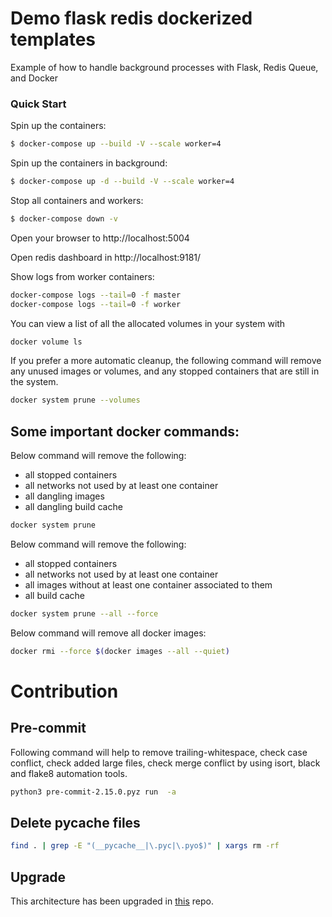 # Demo flask redis dockerized templates

Example of how to handle background processes with Flask, Redis Queue, and Docker

### Quick Start

Spin up the containers:

```sh
$ docker-compose up --build -V --scale worker=4
```

Spin up the containers in background:

```sh
$ docker-compose up -d --build -V --scale worker=4
```


Stop all containers and workers:

```sh
$ docker-compose down -v
```

Open your browser to http://localhost:5004

Open redis dashboard in http://localhost:9181/

Show logs from worker containers:
```sh
docker-compose logs --tail=0 -f master
docker-compose logs --tail=0 -f worker
```

You can view a list of all the allocated volumes in your system with
```sh
docker volume ls
```

If you prefer a more automatic cleanup, the following command will remove any unused images or volumes, and any stopped containers that are still in the system.
```sh
docker system prune --volumes
```

## Some important docker commands:
Below command will remove the following:
  - all stopped containers
  - all networks not used by at least one container
  - all dangling images
  - all dangling build cache
```sh
docker system prune
```
Below command will remove the following:
  - all stopped containers
  - all networks not used by at least one container
  - all images without at least one container associated to them
  - all build cache
```sh
docker system prune --all --force
```
Below command will remove all docker images:
```sh
docker rmi --force $(docker images --all --quiet)
```

# Contribution

## Pre-commit
Following command will help to remove trailing-whitespace, check case conflict, check added large files,
check merge conflict by using isort, black and flake8 automation tools.
```sh
python3 pre-commit-2.15.0.pyz run  -a
```

## Delete __pycache__ files
```sh
find . | grep -E "(__pycache__|\.pyc|\.pyo$)" | xargs rm -rf
```

## Upgrade
This architecture has been upgraded in [this](https://github.com/vhiwase/react_native-python_flask-sql-nignx-with-authentication-boilerplate) repo.